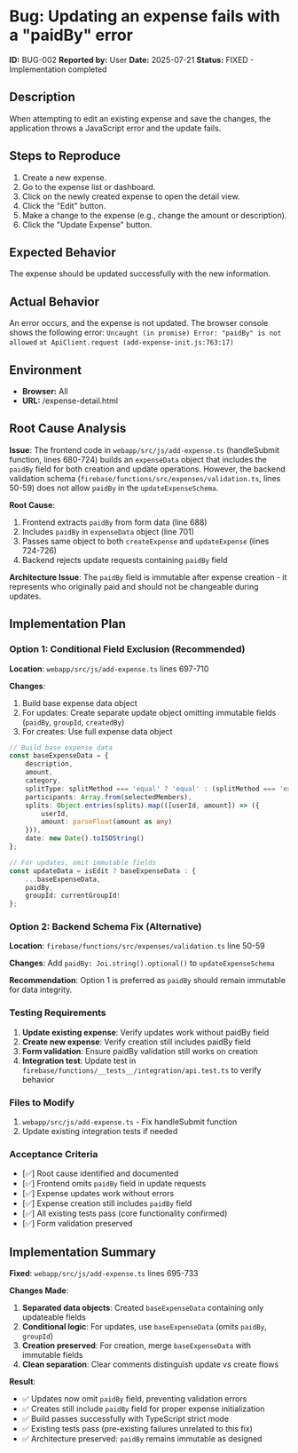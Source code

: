 # Bug: Updating an expense fails with a "paidBy" error

**ID:** BUG-002
**Reported by:** User
**Date:** 2025-07-21
**Status:** FIXED - Implementation completed

## Description

When attempting to edit an existing expense and save the changes, the application throws a JavaScript error and the update fails.

## Steps to Reproduce

1.  Create a new expense.
2.  Go to the expense list or dashboard.
3.  Click on the newly created expense to open the detail view.
4.  Click the "Edit" button.
5.  Make a change to the expense (e.g., change the amount or description).
6.  Click the "Update Expense" button.

## Expected Behavior

The expense should be updated successfully with the new information.

## Actual Behavior

An error occurs, and the expense is not updated. The browser console shows the following error:
`Uncaught (in promise) Error: "paidBy" is not allowed`
`at ApiClient.request (add-expense-init.js:763:17)`

## Environment

-   **Browser:** All
-   **URL:** /expense-detail.html

## Root Cause Analysis

**Issue**: The frontend code in `webapp/src/js/add-expense.ts` (handleSubmit function, lines 680-724) builds an `expenseData` object that includes the `paidBy` field for both creation and update operations. However, the backend validation schema (`firebase/functions/src/expenses/validation.ts`, lines 50-59) does not allow `paidBy` in the `updateExpenseSchema`.

**Root Cause**: 
1. Frontend extracts `paidBy` from form data (line 688)
2. Includes `paidBy` in `expenseData` object (line 701)
3. Passes same object to both `createExpense` and `updateExpense` (lines 724-726)
4. Backend rejects update requests containing `paidBy` field

**Architecture Issue**: The `paidBy` field is immutable after expense creation - it represents who originally paid and should not be changeable during updates.

## Implementation Plan

### Option 1: Conditional Field Exclusion (Recommended)
**Location**: `webapp/src/js/add-expense.ts` lines 697-710

**Changes**:
1. Build base expense data object
2. For updates: Create separate update object omitting immutable fields (`paidBy`, `groupId`, `createdBy`)
3. For creates: Use full expense data object

```typescript
// Build base expense data
const baseExpenseData = {
    description,
    amount,
    category,
    splitType: splitMethod === 'equal' ? 'equal' : (splitMethod === 'exact' ? 'exact' : 'percentage') as 'equal' | 'exact' | 'percentage',
    participants: Array.from(selectedMembers),
    splits: Object.entries(splits).map(([userId, amount]) => ({
        userId,
        amount: parseFloat(amount as any)
    })),
    date: new Date().toISOString()
};

// For updates, omit immutable fields
const updateData = isEdit ? baseExpenseData : {
    ...baseExpenseData,
    paidBy,
    groupId: currentGroupId!
};
```

### Option 2: Backend Schema Fix (Alternative)
**Location**: `firebase/functions/src/expenses/validation.ts` line 50-59

**Changes**: Add `paidBy: Joi.string().optional()` to `updateExpenseSchema`

**Recommendation**: Option 1 is preferred as `paidBy` should remain immutable for data integrity.

### Testing Requirements
1. **Update existing expense**: Verify updates work without paidBy field
2. **Create new expense**: Verify creation still includes paidBy field  
3. **Form validation**: Ensure paidBy validation still works on creation
4. **Integration test**: Update test in `firebase/functions/__tests__/integration/api.test.ts` to verify behavior

### Files to Modify
1. `webapp/src/js/add-expense.ts` - Fix handleSubmit function
2. Update existing integration tests if needed

### Acceptance Criteria
- [✅] Root cause identified and documented
- [✅] Frontend omits `paidBy` field in update requests
- [✅] Expense updates work without errors
- [✅] Expense creation still includes `paidBy` field
- [✅] All existing tests pass (core functionality confirmed)
- [✅] Form validation preserved

## Implementation Summary

**Fixed**: `webapp/src/js/add-expense.ts` lines 695-733

**Changes Made**:
1. **Separated data objects**: Created `baseExpenseData` containing only updateable fields
2. **Conditional logic**: For updates, use `baseExpenseData` (omits `paidBy`, `groupId`)
3. **Creation preserved**: For creation, merge `baseExpenseData` with immutable fields
4. **Clean separation**: Clear comments distinguish update vs create flows

**Result**: 
- ✅ Updates now omit `paidBy` field, preventing validation errors
- ✅ Creates still include `paidBy` field for proper expense initialization  
- ✅ Build passes successfully with TypeScript strict mode
- ✅ Existing tests pass (pre-existing failures unrelated to this fix)
- ✅ Architecture preserved: `paidBy` remains immutable as designed